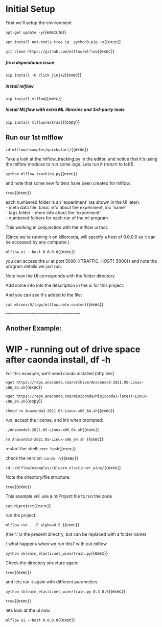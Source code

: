 
# Initial Setup

First we'll setup the environment

`apt-get update -y`{{execute}}


`apt install net-tools tree jq  python3-pip -y`{{exec}}

`git clone https://github.com/mlflow/mlflow`{{exec}}



##### fix a dependance issue

`pip install -U click jinja2`{{exec}} 

##### install mlflow

`pip install mlflow`{{exec}}

##### Install MLflow with extra ML libraries and 3rd-party tools
`pip install mlflow[extras]`{{copy}}

## Run our 1st mlflow

`cd mlflow/examples/quickstart/`{{exec}}

Take  a look at the mlflow_tracking.py in the editor, and notice that it's using the mlflow modules to run some logs. Lets run it (return to tab1).

`python mlflow_tracking.py`{{exec}}

and note that some new folders have been created for mlflow.

`tree`{{exec}}

each numbered folder is an 'experiment' (as shown in the UI later).   
     - meta data file: basic info about the experiment, inc 'name'   
     - tags folder - more info about the 'experiment'   
     - numbered folders for each run of the ml program   

This working in conjunction with the mlflow ui tool.

(Since we're running it on killercoda, will specify a host of 0.0.0.0 so it can be accessed by any computer.)

`mlflow ui --host 0.0.0.0`{{exec}}

you can access the ui at port 5000 {{TRAFFIC_HOST1_5000}} and note the program details we just run.

Note how the UI corresponds with the folder directory.

Add some info into the description in the ui for this project.

And you can see it's added to the file:

`cat mlruns/0/tags/mlflow.note.content`{{exec}}






    ==================================
## Another Example:

# WIP  - running out of drive space after caonda install, df -h

For this example, we'll need conda installed (http link)

`wget https://repo.anaconda.com/archive/Anaconda3-2021.05-Linux-x86_64.sh`{{exec}}

`wget https://repo.anaconda.com/miniconda/Miniconda3-latest-Linux-x86_64.sh`{{copy}}

`chmod +x Anaconda3-2021.05-Linux-x86_64.sh`{{exec}}

run, accept the license, and init when prompted:

`./Anaconda3-2021.05-Linux-x86_64.sh`{{exec}}

`rm Anaconda3-2021.05-Linux-x86_64.sh `{{exec}}

restart the shell: `exec bash`{{exec}}

check the version: `conda -V`{{exec}}

`cd ~/mlflow/examples/sklearn_elasticnet_wine/`{{exec}}

Note the directory/file structure:

`tree`{{exec}}

This example will use a mlProject file to run the code

`cat MLproject`{{exec}}

run the project:

`mlflow run . -P alpha=0.5 `{{exec}}

(the '.' is the present directry, but can be replaced with a folder name)

 \/ what happens when we run this? with out mlflow 

`python sklearn_elasticnet_wine/train.py`{{exec}}

Check the directory structure again:

`tree`{{exec}}

and lets run it again with different parameters

`python sklearn_elasticnet_wine/train.py 0.3 0.6`{{exec}}

`tree`{{exec}}

lets look at the ui now:

`mlflow ui --host 0.0.0.0`{{exec}} 


